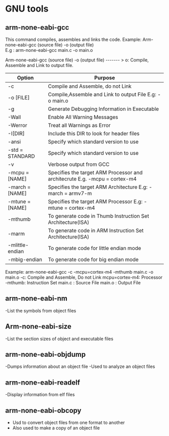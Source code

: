 # GNU tools

## arm-none-eabi-gcc
This command compiles, assembles and links the code.
Example:
Arm-none-eabi-gcc (source file) -o (output file) 	           
E.g : arm-none-eabi-gcc main.c -o main.o		              

Arm-none-eabi-gcc (source file) -o (output file)  ------- > o: Compile, Assemble and Link to output file.



|        Option      |                                   Purpose                                          |
|-------------------|------------------------------------------------------------------------------------|
|-c	                 | Compile and Assemble, do not Link                                                  |
|-o [FILE]	         | Compile,Assemble and Link to output File E.g: -o main.o                            |
|-g                  | Generate Debugging Information in Executable                                       |
|-Wall	             | Enable All Warning Messages                                                        |
|-Werror	           | Treat all Warnings as Error                                                        |
|-I[DIR]	           | Include this DIR to look for header files                                          |
|-ansi               | Specify which standard version to use                                              |
|-std = STANDARD	   | Specify which standard version to use                                              |
|-v	                 | Verbose output from GCC                                                            |
|-mcpu = [NAME]      | Specifies the target ARM Processor and architecrute E.g. -mcpu = cortex-m4         |
|-march = [NAME]	   | Specifies the target ARM Architecture E.g: -march = armv7-m                        |
|-mtune = [NAME]	   | Specifies the target ARM Processor E.g: -mtune = cortex-m4                         |
|-mthumb	           | To generate code in Thumb Instruction Set Architecture(ISA)                        |
|-marm	             | To generate code in ARM Instruction Set Architecture(ISA)                          |
|-mlittle-endian	   | To generate code for little endian mode                                            |
|-mbig-endian	       | To generate code for big endian mode                                               |


Example: arm-none-eabi-gcc -c -mcpu=cortex-m4 -mthumb main.c -o main.o
-c: Compile and Assemble, Do not Link
mcpu=cortex-m4: Processor
-mthumb: Instruction Set
main.c : Source File
main.o : Output File

## arm-none-eabi-nm
-List the symbols from object files

## Arm-none-eabi-size
-List the section sizes of object and executable files

## arm-none-eabi-objdump
-Dumps information about an object file
-Used to analyze an object files

## arm-none-eabi-readelf
-Display information from elf files

## arm-none-eabi-obcopy
- Usd to convert object files from one format to another
- Also used to make a copy of an object file



